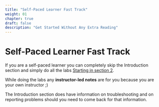 ```yaml
---
title: "Self-Paced Learner Fast Track"
weight: 01
chapter: true
draft: false
description: "Get Started Without Any Extra Reading"
---
```


# Self-Paced Learner Fast Track

If you are a self-paced learner you can completely skip the Introduction section and simply do all the labs [Starting in section 2](../020_gitlab_integrated_eks).

While doing the labs any  **instructor-led notes** are for you because you are your own instructor ;)

The Introduction section does have information on troubleshooting and on reporting problems should you need to come back for that information.

